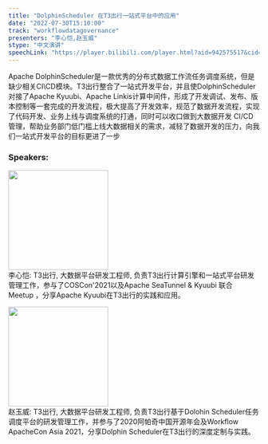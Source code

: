 ```yaml
---
title: "DolphinScheduler 在T3出行一站式平台中的应用"
date: "2022-07-30T15:10:00"
track: "workflowdatagovernance"
presenters: "李心恺,赵玉威"
stype: "中文演讲"
speechLink: "https://player.bilibili.com/player.html?aid=942575517&cid=817760221&page=1"
---
```

Apache DolphinScheduler是一款优秀的分布式数据工作流任务调度系统，但是缺少相关CI\CD模块。T3出行整合了一站式开发平台，并且使DolphinScheduler对接了Apache Kyuubi、Apache Linkis计算中间件，形成了开发调试、发布、版本控制等一套完成的开发流程，极大提高了开发效率，规范了数据开发流程，实现了代码开发、业务上线与调度系统的打通，同时可以收口做到大数据开发 CI/CD 管理，帮助业务部门低门槛上线大数据相关的需求，减轻了数据开发的压力，向我们一站式开发平台的目标更进了一步
 ### Speakers: 
 <img src="images/speaker/1013.png" width="200" /><br>李心恺: T3出行, 大数据平台研发工程师, 负责T3出行计算引擎和一站式平台研发管理工作，参与了COSCon'2021以及Apache SeaTunnel & Kyuubi 联合 Meetup ，分享Apache Kyuubi在T3出行的实践和应用。

 <img src="images/speaker/1013_2.png" width="200" /><br>赵玉威: T3出行, 大数据平台研发工程师, 负责T3出行基于Dolohin Scheduler任务调度平台的研发管理工作，并参与了2020阿帕奇中国开源年会及Workflow ApacheCon Asia 2021，分享Dolphin Scheduler在T3出行的深度定制与实践。

 